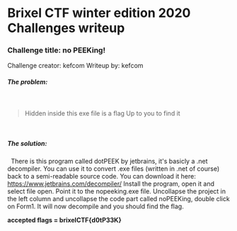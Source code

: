 # Brixel CTF winter edition 2020 Challenges writeup
### Challenge title: no PEEKing!
Challenge creator: kefcom
Writeup by: kefcom

##### The problem:
&nbsp;
>Hidden inside this exe file is a flag
Up to you to find it


&nbsp;
##### The solution:
&nbsp;
There is this program called dotPEEK by jetbrains, it's basicly a .net decompiler.
You can use it to convert .exe files (written in .net of course) back to a semi-readable source code.
You can download it here: https://www.jetbrains.com/decompiler/
Install the program, open it and select file open. Point it to the nopeeking.exe file.
Uncollapse the project in the left column and uncollapse the code part called noPEEKing, double click on Form1.
It will now decompile and you should find the flag.






**accepted flags = brixelCTF{d0tP33K}**
